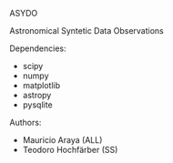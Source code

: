 ﻿
﻿ASYDO


Astronomical Syntetic Data Observations

Dependencies:
 * scipy
 * numpy
 * matplotlib
 * astropy 
 * pysqlite

Authors:

 * Mauricio Araya       (ALL)
 * Teodoro Hochfärber    (SS)

